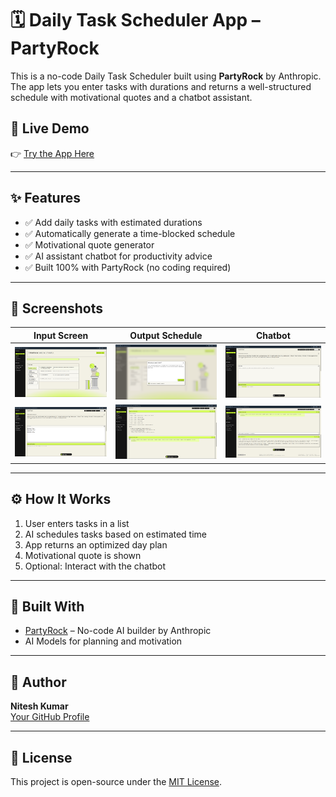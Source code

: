 # 🗓️ Daily Task Scheduler App – PartyRock

This is a no-code Daily Task Scheduler built using **PartyRock** by Anthropic. The app lets you enter tasks with durations and returns a well-structured schedule with motivational quotes and a chatbot assistant.

## 🔗 Live Demo

👉 [Try the App Here](https://partyrock.aws/u/NiteshKumar/8-GfBWU9l/TaskFlow)

---

## ✨ Features

- ✅ Add daily tasks with estimated durations  
- ✅ Automatically generate a time-blocked schedule  
- ✅ Motivational quote generator  
- ✅ AI assistant chatbot for productivity advice  
- ✅ Built 100% with PartyRock (no coding required)

---

## 📸 Screenshots

| Input Screen | Output Schedule | Chatbot |
|--------------|-----------------|---------|
| ![1](screenshots/1.png) | ![2](screenshots/2.png) | ![3](screenshots/3.png) |
| ![4](screenshots/4.png) | ![5](screenshots/5.png) | ![6](screenshots/6.png) |

---

## ⚙️ How It Works

1. User enters tasks in a list
2. AI schedules tasks based on estimated time
3. App returns an optimized day plan
4. Motivational quote is shown
5. Optional: Interact with the chatbot

---

## 🚀 Built With

- [PartyRock](https://partyrock.aws) – No-code AI builder by Anthropic
- AI Models for planning and motivation

---

## 🙌 Author

**Nitesh Kumar**  
[Your GitHub Profile](https://github.com/nitesh210108)

---

## 📄 License

This project is open-source under the [MIT License](LICENSE).
